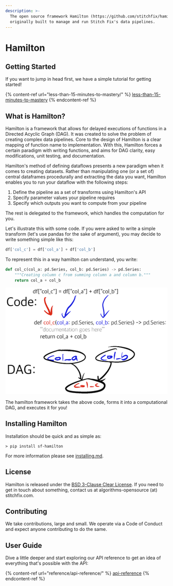 ```yaml
---
description: >-
  The open source framework Hamilton (https://github.com/stitchfix/hamilton),
  originally built to manage and run Stitch Fix's data pipelines.
---
```


# Hamilton

## Getting Started

If you want to jump in head first, we have a simple tutorial for getting started!&#x20;

{% content-ref url="less-than-15-minutes-to-mastery/" %}
[less-than-15-minutes-to-mastery](less-than-15-minutes-to-mastery/)
{% endcontent-ref %}

## What is Hamilton?

Hamilton is a framework that allows for delayed executions of functions in a Directed Acyclic Graph (DAG). It was created to solve the problem of creating complex data pipelines. Core to the design of Hamilton is a clear mapping of function name to implementation. With this, Hamilton forces a certain paradigm with writing functions, and aims for DAG clarity, easy modifications, unit testing, and documentation.

Hamilton's method of defining dataflows presents a new paradigm when it comes to creating datasets. Rather than manipulating one (or a set of) central dataframes procedurally and extracting the data you want, Hamilton enables you to run your dataflow with the following steps:

1. Define the pipeline as a set of transforms using Hamilton's API&#x20;
2. Specify parameter values your pipeline requires
3. Specify which outputs you want to compute from your pipeline

The rest is delegated to the framework, which handles the computation for you.

Let's illustrate this with some code. If you were asked to write a simple transform (let's use pandas for the sake of argument), you may decide to write something simple like this:

```python
df['col_c'] = df['col_a'] + df['col_b']
```

To represent this in a way hamilton can understand, you write:

```python
def col_c(col_a: pd.Series, col_b: pd.Series) -> pd.Series:
    """Creating column c from summing column a and column b."""
    return col_a + col_b
```

![The above code represented as a diagram](.gitbook/assets/image.png)

The hamilton framework takes the above code, forms it into a computational DAG, and executes it for you!

## Installing Hamilton

Installation should be quick and as simple as:

```
> pip install sf-hamilton
```

For more information please see [installing.md](less-than-15-minutes-to-mastery/installing.md "mention").&#x20;

## License

Hamilton is released under the [BSD 3-Clause Clear License](https://github.com/stitchfix/hamilton/blob/main/LICENSE). If you need to get in touch about something, contact us at algorithms-opensource (at) stitchfix.com.

## Contributing

We take contributions, large and small. We operate via a Code of Conduct and expect anyone contributing to do the same.

## User Guide

Dive a little deeper and start exploring our API reference to get an idea of everything that's possible with the API:

{% content-ref url="reference/api-reference/" %}
[api-reference](reference/api-reference/)
{% endcontent-ref %}
